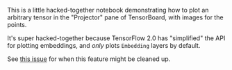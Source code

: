 This is a little hacked-together notebook demonstrating how to plot an
arbitrary tensor in the "Projector" pane of TensorBoard, with images for the
points.

It's super hacked-together because TensorFlow 2.0 has "simplified" the API for
plotting embeddings, and _only_ plots `Embedding` layers by default.

See [this issue](https://github.com/tensorflow/tensorboard/issues/2471) for
when this feature might be cleaned up.
